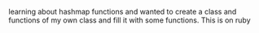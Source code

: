 learning about hashmap functions and wanted to create a class and functions of my own class and fill it with some functions. 
This is on ruby 
